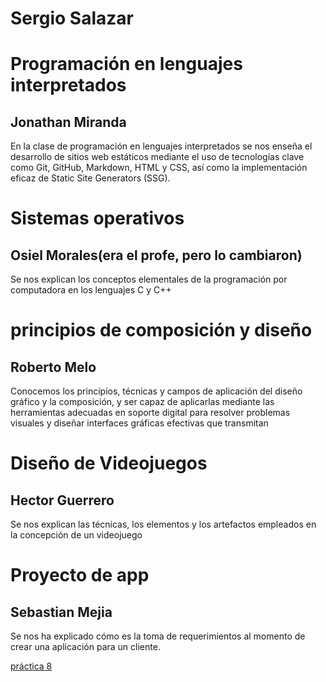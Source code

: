 # Sergio Salazar

# Programación en lenguajes interpretados
## Jonathan Miranda
En la clase de programación en lenguajes interpretados se nos enseña  el desarrollo de sitios web estáticos mediante el uso de tecnologías clave como Git, GitHub, Markdown, HTML y CSS, así como la implementación eficaz de Static Site Generators (SSG).

# Sistemas operativos
## Osiel Morales(era el profe, pero lo cambiaron)
 Se nos explican los conceptos elementales de la programación por computadora en los lenguajes C y C++


# principios de composición y diseño
## Roberto Melo
Conocemos los principios, técnicas y campos de aplicación del diseño gráfico y la composición, y ser capaz de aplicarlas mediante las herramientas adecuadas en soporte digital para resolver problemas visuales y diseñar interfaces gráficas efectivas que transmitan

# Diseño de Videojuegos
## Hector Guerrero
Se nos explican las técnicas, los elementos y los artefactos empleados en la concepción de un videojuego

# Proyecto de app
## Sebastian Mejia
Se nos ha explicado cómo es la toma de requerimientos al momento de crear una aplicación para un cliente.

[práctica 8](/practica-8.md)